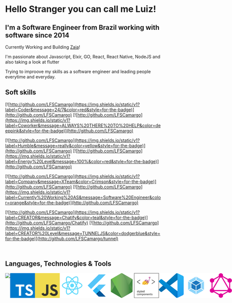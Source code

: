# Hello Stranger you can call me Luiz!

## I'm a Software Engineer from Brazil working with software since 2014

Currently Working and Building [Zaia](https://zaia.app)!

I'm passionate about Javascript, Elxir, GO, React, React Native, NodeJS and also taking a look at flutter

Trying to improove my skills as a software engineer and leading people everytime and everyday.

## Soft skills

[![http://github.com/LFSCamargo](https://img.shields.io/static/v1?label=Coder&message=24/7&color=red&style=for-the-badge)](http://github.com/LFSCamargo)
[![http://github.com/LFSCamargo](https://img.shields.io/static/v1?label=Coworker&message=ALWAYS%20THERE%20TO%20HELP&color=deeppink&style=for-the-badge)](http://github.com/LFSCamargo)

[![http://github.com/LFSCamargo](https://img.shields.io/static/v1?label=Humble&message=really&color=yellow&style=for-the-badge)](http://github.com/LFSCamargo)
[![http://github.com/LFSCamargo](https://img.shields.io/static/v1?label=Energy%20Level&message=100%&color=red&style=for-the-badge)](http://github.com/LFSCamargo)

[![http://github.com/LFSCamargo](https://img.shields.io/static/v1?label=Company&message=XTeam&color=Crimson&style=for-the-badge)](http://github.com/LFSCamargo)
[![http://github.com/LFSCamargo](https://img.shields.io/static/v1?label=Currently%20Working%20AS&message=Software%20Engineer&color=orange&style=for-the-badge)](http://github.com/LFSCamargo)

[![http://github.com/LFSCamargo](https://img.shields.io/static/v1?label=CREATOR&message=Chatify&color=teal&style=for-the-badge)](http://github.com/LFSCamargo/Chatify)
[![http://github.com/LFSCamargo](https://img.shields.io/static/v1?label=CREATOR%20Level&message=TUNNELJS&color=dodgerblue&style=for-the-badge)](http://github.com/LFSCamargo/tunnel)

<br/>

## Languages, Technologies & Tools

<div style="display: flex; flex: 1; align-items: center; flex-direction: row; width: 100%;>
<img height="80" src="https://seeklogo.com/images/A/apollo-logo-DC7DD3C444-seeklogo.com.png" />
<img height="80" src="https://relay.dev/img/relay.png" />
<img height="80" src="https://raw.githubusercontent.com/github/explore/80688e429a7d4ef2fca1e82350fe8e3517d3494d/topics/typescript/typescript.png">
<img height="80" src="https://raw.githubusercontent.com/github/explore/80688e429a7d4ef2fca1e82350fe8e3517d3494d/topics/javascript/javascript.png">
<img height="80" src="https://raw.githubusercontent.com/github/explore/80688e429a7d4ef2fca1e82350fe8e3517d3494d/topics/react/react.png">
<img height="80" src="https://raw.githubusercontent.com/github/explore/80688e429a7d4ef2fca1e82350fe8e3517d3494d/topics/flutter/flutter.png">
<img height="80" src="https://raw.githubusercontent.com/github/explore/80688e429a7d4ef2fca1e82350fe8e3517d3494d/topics/nodejs/nodejs.png">
<img height="80" src="https://raw.githubusercontent.com/github/explore/80688e429a7d4ef2fca1e82350fe8e3517d3494d/topics/styled-components/styled-components.png">
<img height="80" src="https://raw.githubusercontent.com/github/explore/80688e429a7d4ef2fca1e82350fe8e3517d3494d/topics/visual-studio-code/visual-studio-code.png">
<img height="80" src="https://raw.githubusercontent.com/github/explore/80688e429a7d4ef2fca1e82350fe8e3517d3494d/topics/webpack/webpack.png">
<img height="80" src="https://raw.githubusercontent.com/github/explore/80688e429a7d4ef2fca1e82350fe8e3517d3494d/topics/graphql/graphql.png">
<img height="80" src="https://raw.githubusercontent.com/github/explore/80688e429a7d4ef2fca1e82350fe8e3517d3494d/topics/linux/linux.png">
<img height="80" src="https://raw.githubusercontent.com/github/explore/80688e429a7d4ef2fca1e82350fe8e3517d3494d/topics/mongodb/mongodb.png">
<img height="80" src="https://raw.githubusercontent.com/github/explore/80688e429a7d4ef2fca1e82350fe8e3517d3494d/topics/aws/aws.png">
<img height="80" src="https://raw.githubusercontent.com/github/explore/80688e429a7d4ef2fca1e82350fe8e3517d3494d/topics/bash/bash.png">
<img height="80" src="https://raw.githubusercontent.com/github/explore/80688e429a7d4ef2fca1e82350fe8e3517d3494d/topics/android/android.png">
<img height="80" src="https://raw.githubusercontent.com/github/explore/80688e429a7d4ef2fca1e82350fe8e3517d3494d/topics/ios/ios.png">
<img height="80" src="https://raw.githubusercontent.com/github/explore/80688e429a7d4ef2fca1e82350fe8e3517d3494d/topics/go/go.png" />
<img height="80" src="https://raw.githubusercontent.com/github/explore/80688e429a7d4ef2fca1e82350fe8e3517d3494d/topics/elixir/elixir.png" />
<img height="60" src="https://upload.wikimedia.org/wikipedia/commons/thumb/9/95/Vue.js_Logo_2.svg/1024px-Vue.js_Logo_2.svg.png?20170919082558" />
</div>
